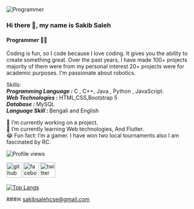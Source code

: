 ![Programmer ](https://pbs.twimg.com/profile_banners/376581607/1489587557/600x200)
### Hi there 👋, my name is Sakib Saleh
#### Programmer 👨‍💻


Coding is fun, so I code because I love coding. It gives you the ability to create something great. Over the past years, I have made 100+ projects majority of them were from my personal interest 20+ projects were for academic purposes. I'm passionate about robotics.

Skills: <br><b><i>Programming Language : </i></b> C , C++, Java , Python , JavaScript.<br><b><i>Web Technologies :</b></i> HTML,CSS,Bootstrap 5<br><b><i>Database : </b></i>  MySQL<br><b><i>Language Skill : </b></i> Bengali and English

 🔭 I’m currently working on a project. 
 <br>🏫 I’m currently learning Web technologies, And Flutter. 
 <br>😂 Fun fact: I’m a gamer. I have won two local tournaments also I am fascinated by RC. 


![Profile views](https://gpvc.arturio.dev/sakibsalehcse) 

[<img src='https://cdn.jsdelivr.net/npm/simple-icons@3.0.1/icons/github.svg' alt='github' height='40'>](https://github.com/sakibsalehcse)  [<img src='https://cdn.jsdelivr.net/npm/simple-icons@3.0.1/icons/facebook.svg' alt='facebook' height='40'>](https://www.facebook.com/sakibsalehcse)  [<img src='https://cdn.jsdelivr.net/npm/simple-icons@3.0.1/icons/twitter.svg' alt='twitter' height='40'>](https://twitter.com/sakib_saleh)  


[![Top Langs](https://github-readme-stats.vercel.app/api/top-langs/?username=sakibsalehcse)](https://github.com/anuraghazra/github-readme-stats)
 


 
###✉ sakibsalehcse@gmail.com
